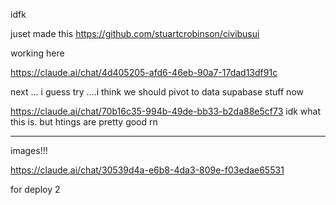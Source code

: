 idfk

juset made this https://github.com/stuartcrobinson/civibusui


working here

https://claude.ai/chat/4d405205-afd6-46eb-90a7-17dad13df91c

next ... i guess try ....i think we should pivot to data supabase stuff now

https://claude.ai/chat/70b16c35-994b-49de-bb33-b2da88e5cf73
idk what this is.  but htings are pretty good rn

----

images!!!

https://claude.ai/chat/30539d4a-e6b8-4da3-809e-f03edae65531

for deploy
2